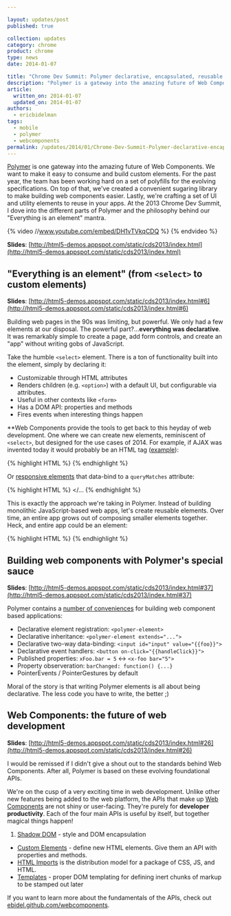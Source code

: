 ```yaml
---

layout: updates/post
published: true

collection: updates
category: chrome
product: chrome
type: news
date: 2014-01-07

title: "Chrome Dev Summit: Polymer declarative, encapsulated, reusable components"
description: "Polymer is a gateway into the amazing future of Web Components.  Learn more about Web Components and Polymer from the Chrome Dev Summit"
article:
  written_on: 2014-01-07
  updated_on: 2014-01-07
authors:
  - ericbidelman
tags:
  - mobile
  - polymer
  - webcomponents
permalink: /updates/2014/01/Chrome-Dev-Summit-Polymer-declarative-encapsulated-reusable-components.html
---
```

[Polymer](http://www.polymer-project.org/) is one gateway into the amazing future of Web Components. We want to make it easy to consume and build custom elements. For the past year, the team has been working hard on a set of polyfills for the evolving specifications. On top of that, we've created a convenient sugaring library to make building web components easier. Lastly, we're crafting a set of UI and utility elements to reuse in your apps. At the 2013 Chrome Dev Summit, I dove into the different parts of Polymer and the philosophy behind our "Everything is an element" mantra.

{% video //www.youtube.com/embed/DH1vTVkqCDQ %} {% endvideo %}

**Slides**: [http://html5-demos.appspot.com/static/cds2013/index.html](http://html5-demos.appspot.com/static/cds2013/index.html)

## "Everything is an element"  (from `<select>` to custom elements)

**Slides**: [http://html5-demos.appspot.com/static/cds2013/index.html#6](http://html5-demos.appspot.com/static/cds2013/index.html#6)

Building web pages in the 90s was limiting, but powerful. We only had a few elements at our disposal. The powerful part?...**everything was declarative**. It was remarkably simple to create a page, add form controls, and create an "app" without writing gobs of JavaScript.

Take the humble `<select>` element. There is a ton of functionality built into the element, simply by declaring it:

- Customizable through HTML attributes
- Renders children (e.g. `<option>`) with a default UI, but configurable via attributes.
- Useful in other contexts like `<form>`
- Has a DOM API: properties and methods
- Fires events when interesting things happen

**Web Components provide the tools to get back to this heyday of web development. One where we can create new elements, reminiscent of `<select>`, but designed for the use cases of 2014. For example, if AJAX was invented today it would probably be an HTML tag ([example](http://html5-demos.appspot.com/static/cds2013/index.html#32)):

{% highlight HTML %}
<polymer-ajax url="http://gdata.youtube.com/feeds/api/videos/"
               params='{"alt":"json"}'></polymer-ajax>
{% endhighlight %}

Or [responsive elements](http://html5-demos.appspot.com/static/cds2013/index.html#44) that data-bind to a `queryMatches` attribute:

{% highlight HTML %}
<polymer-media-query query="max-width:640px" queryMatches="{{isPhone}}"></…
{% endhighlight %}

This is exactly the approach we're taking in Polymer. Instead of building monolithic JavaScript-based web apps, let's create reusable elements. Over time, an entire app grows out of composing smaller elements together. Heck, and entire app could be an element:

{% highlight HTML %}
<my-app></my-app>
{% endhighlight %}

## Building web components with Polymer's special sauce

**Slides**: [http://html5-demos.appspot.com/static/cds2013/index.html#37](http://html5-demos.appspot.com/static/cds2013/index.html#37)

Polymer contains a [number of conveniences](http://html5-demos.appspot.com/static/cds2013/index.html#39) for building web component based applications:

- Declarative element registration: `<polymer-element>`
- Declarative inheritance: `<polymer-element extends="...">`
- Declarative two-way data-binding: `<input id="input" value="{{foo}}">`
- Declarative event handlers: `<button on-click="{{handleClick}}">`
- Published properties: `xFoo.bar = 5` <-> `<x-foo bar="5">`
- Property observeration: `barChanged: function() {...}`
- PointerEvents / PointerGestures by default

Moral of the story is that writing Polymer elements is all about being declarative. The less code you have to write, the better ;)

## Web Components: the future of web development

**Slides**: [http://html5-demos.appspot.com/static/cds2013/index.html#26](http://html5-demos.appspot.com/static/cds2013/index.html#26)

I would be remissed if I didn't give a shout out to the standards behind Web Components. After all, Polymer is based on these evolving foundational APIs.

We're on the cusp of a very exciting time in web development. Unlike other new features being added to the web platform, the APIs that make up [Web Components](http://www.w3.org/TR/components-intro/) are not shiny or user-facing. They're purely for **developer productivity**. Each of the four main APIs is useful by itself, but together magical things happen!

1. [Shadow DOM](http://www.polymer-project.org/platform/shadow-dom.html) - style and DOM encapsulation
- [Custom Elements](http://www.polymer-project.org/platform/custom-elements.html) - define new HTML elements. Give them an API with properties and methods.
- [HTML Imports](http://www.polymer-project.org/platform/html-imports.html) is the distribution model for a package of CSS, JS, and HTML.
- [Templates](http://www.polymer-project.org/platform/template.html) - proper DOM templating for defining inert chunks of markup to be stamped out later

If you want to learn more about the fundamentals of the APIs, check out [ebidel.github.com/webcomponents](ebidel.github.com/webcomponents).
